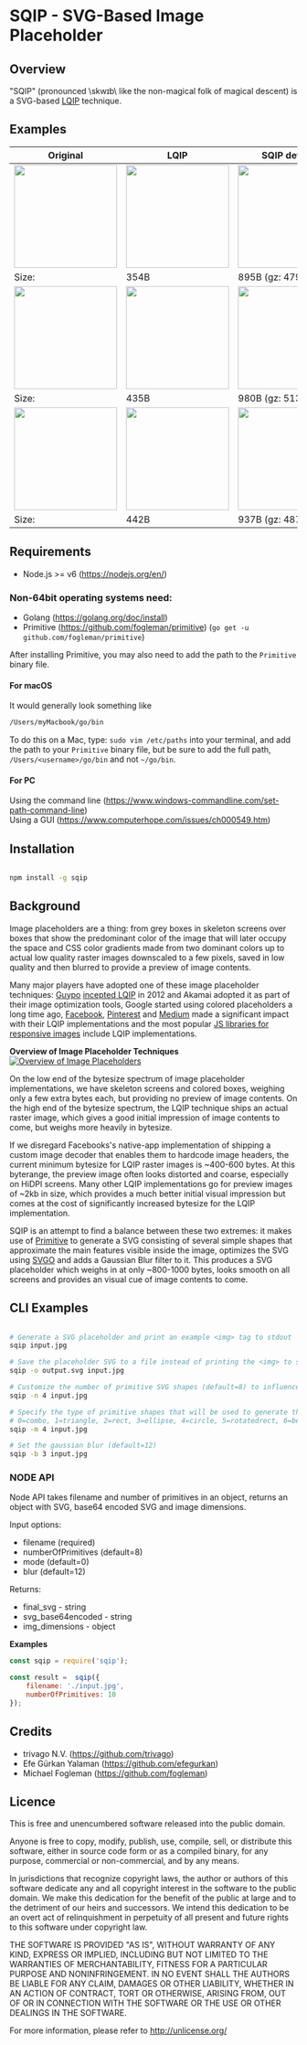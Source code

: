 SQIP - SVG-Based Image Placeholder
====================
## Overview

"SQIP" (pronounced \skwɪb\ like the non-magical folk of magical descent) is a
SVG-based [LQIP](https://www.guypo.com/introducing-lqip-low-quality-image-placeholders/) technique.

## Examples

| Original | LQIP | SQIP default |
|----------|------|--------------|
| <img width="180" src="demo/beach.jpg"> | <img width="180" src="demo/beach-lqip.jpg"> | <img width="180" src="demo/beach-sqip.png"> |
| Size: | 354B | 895B (gz: 479B) |
| <img width="180" src="./demo/monkey-selfie.jpg"> | <img width="180" src="./demo/monkey-selfie-lqip.jpg"> | <img width="180" src="./demo/monkey-selfie-sqip.png"> |
| Size: | 435B | 980B (gz: 513B) |
| <img width="180" src="./demo/mona-lisa.jpg"> | <img width="180" src="./demo/mona-lisa-lqip.jpg"> | <img width="180" src="./demo/mona-lisa-sqip.png"> |
| Size: | 442B | 937B (gz: 487B) |

## Requirements
* Node.js >= v6 (https://nodejs.org/en/)

### Non-64bit operating systems need:
* Golang (https://golang.org/doc/install)
* Primitive (https://github.com/fogleman/primitive) (`go get -u github.com/fogleman/primitive`)

After installing Primitive, you may also need to add the path to the ```Primitive``` binary file.

#### For macOS
It would generally look something like
```bash
/Users/myMacbook/go/bin
```
To do this on a Mac, type: ```sudo vim /etc/paths``` into your terminal, and add the path to your ```Primitive``` binary file, but be sure to add the full path, ```/Users/<username>/go/bin``` and not ```~/go/bin```.

#### For PC
Using the command line (https://www.windows-commandline.com/set-path-command-line) <br>
Using a GUI (https://www.computerhope.com/issues/ch000549.htm)

## Installation
```bash

npm install -g sqip

```

## Background

Image placeholders are a thing: from grey boxes in skeleton screens over boxes
that show the predominant color of the image that will later occupy the space
and CSS color gradients made from two dominant colors up to actual low quality
raster images downscaled to a few pixels, saved in low quality and then blurred
to provide a preview of image contents.

Many major players have adopted one of these image placeholder techniques:
[Guypo](https://twitter.com/guypod) [incepted
LQIP](https://www.guypo.com/introducing-lqip-low-quality-image-placeholders/) in
2012 and Akamai adopted it as part of their image optimization tools, Google
started using colored placeholders a long time ago,
[Facebook](https://code.facebook.com/posts/991252547593574/the-technology-behind-preview-photos/),
[Pinterest](https://blog.embed.ly/pinterests-colored-background-placeholders-4b4c9fb8bb77)
and
[Medium](https://jmperezperez.com/medium-image-progressive-loading-placeholder/)
made a significant impact with their LQIP implementations and the most popular
[JS libraries for responsive
images](https://github.com/aFarkas/lazysizes#lqipblurry-image-placeholderblur-up-image-technique)
include LQIP implementations.

**Overview of Image Placeholder Techniques**
[![Overview of Image Placeholders](demo/placeholder-overview.jpg)](https://raw.githubusercontent.com/technopagan/sqip/master/demo/placeholder-overview.jpg)

On the low end of the bytesize spectrum of image placeholder implementations, we
have skeleton screens and colored boxes, weighing only a few extra bytes each,
but providing no preview of image contents. On the high end of the bytesize
spectrum, the LQIP technique ships an actual raster image, which gives a good
initial impression of image contents to come, but weighs more heavily in
bytesize.

If we disregard Facebooks's native-app implementation of shipping a custom image
decoder that enables them to hardcode image headers, the current minimum
bytesize for LQIP raster images is ~400-600 bytes. At this byterange, the
preview image often looks distorted and coarse, especially on HiDPI screens.
Many other LQIP implementations go for preview images of ~2kb in size, which
provides a much better initial visual impression but comes at the cost of
significantly increased bytesize for the LQIP implementation.

SQIP is an attempt to find a balance between these two extremes: it makes use
of [Primitive](https://github.com/fogleman/primitive) to generate a SVG
consisting of several simple shapes that approximate the main features visible
inside the image, optimizes the SVG using [SVGO](https://github.com/svg/svgo)
and adds a Gaussian Blur filter to it. This produces a SVG placeholder which
weighs in at only ~800-1000 bytes, looks smooth on all screens and provides an
visual cue of image contents to come.

## CLI Examples

```bash

# Generate a SVG placeholder and print an example <img> tag to stdout
sqip input.jpg

# Save the placeholder SVG to a file instead of printing the <img> to stdout
sqip -o output.svg input.jpg

# Customize the number of primitive SVG shapes (default=8) to influence bytesize or level of detail
sqip -n 4 input.jpg

# Specify the type of primitive shapes that will be used to generate the image (default=0)
# 0=combo, 1=triangle, 2=rect, 3=ellipse, 4=circle, 5=rotatedrect, 6=beziers, 7=rotatedellipse, 8=polygon
sqip -m 4 input.jpg

# Set the gaussian blur (default=12)
sqip -b 3 input.jpg
```

### NODE API
Node API takes filename and number of primitives in an object, returns an object
with SVG, base64 encoded SVG and image dimensions.

Input options:
- filename (required)
- numberOfPrimitives (default=8)
- mode (default=0)
- blur (default=12)

Returns:
- final_svg - string
- svg_base64encoded - string
- img_dimensions - object

**Examples**
```javascript
const sqip = require('sqip');

const result =  sqip({
    filename: './input.jpg',
    numberOfPrimitives: 10
});
```

## Credits
* trivago N.V. (https://github.com/trivago)
* Efe Gürkan Yalaman (https://github.com/efegurkan)
* Michael Fogleman (https://github.com/fogleman)

## Licence

This is free and unencumbered software released into the public domain.

Anyone is free to copy, modify, publish, use, compile, sell, or
distribute this software, either in source code form or as a compiled
binary, for any purpose, commercial or non-commercial, and by any
means.

In jurisdictions that recognize copyright laws, the author or authors
of this software dedicate any and all copyright interest in the
software to the public domain. We make this dedication for the benefit
of the public at large and to the detriment of our heirs and
successors. We intend this dedication to be an overt act of
relinquishment in perpetuity of all present and future rights to this
software under copyright law.

THE SOFTWARE IS PROVIDED "AS IS", WITHOUT WARRANTY OF ANY KIND,
EXPRESS OR IMPLIED, INCLUDING BUT NOT LIMITED TO THE WARRANTIES OF
MERCHANTABILITY, FITNESS FOR A PARTICULAR PURPOSE AND NONINFRINGEMENT.
IN NO EVENT SHALL THE AUTHORS BE LIABLE FOR ANY CLAIM, DAMAGES OR
OTHER LIABILITY, WHETHER IN AN ACTION OF CONTRACT, TORT OR OTHERWISE,
ARISING FROM, OUT OF OR IN CONNECTION WITH THE SOFTWARE OR THE USE OR
OTHER DEALINGS IN THE SOFTWARE.

For more information, please refer to [<http://unlicense.org/>](http://unlicense.org/)
